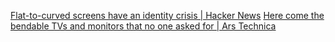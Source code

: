 
[Flat-to-curved screens have an identity crisis | Hacker News](https://news.ycombinator.com/item?id=32735363)
[Here come the bendable TVs and monitors that no one asked for | Ars Technica](https://arstechnica.com/gadgets/2022/09/here-come-the-bendable-tvs-and-monitors-that-no-one-asked-for/)
